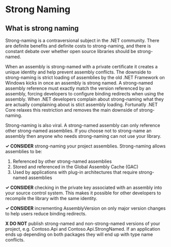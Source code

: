 # Strong Naming

## What is strong naming

Strong-naming is a contraversional subject in the .NET community. There are definite benefits and definite costs to strong-naming, and there is constant debate over whether open source libraries should be strong-named.

When an assembly is strong-named with a private certificate it creates a unique identity and help prevent assembly conflicts. The downside to strong-naming is strict loading of assemblies by the old .NET Framework on Windows kicks in once an assembly is strong named. A strong-named assembly reference must exactly match the version referenced by an assembly, forcing developers to configure binding redirects when using the assembly. When .NET developers complain about strong-naming what they are actually complaining about is stict assembly loading. Fortunatly .NET Core relaxes this restriction and removes the main downside of strong-naming.

Strong-naming is also viral. A strong-named assembly can only reference other strong-named assemblies. If you choose not to strong-name an assembly then anyone who needs strong-naming can not use your library.

**✓ CONSIDER** strong-naming your project assemblies. Strong-naming allows assemblies to be:

  1. Referenced by other strong-named assemblies
  2. Stored and referenced in the Global Assembly Cache (GAC)
  3. Used by applications with plug-in architectures that require strong-named assemblies

**✓ CONSIDER** checking in the private key associated with an assembly into your source control system. This makes it possible for other developers to recompile the library with the same identity.

**✓ CONSIDER** incrementing AssemblyVersion on only major version changes to help users reduce binding redirects.

**X DO NOT** publish strong-named and non-strong-named versions of your project, e.g. Contoso.Api and Contoso.Api.StrongNamed. If an application ends up depending on both packages they will end up with type name conflicts.